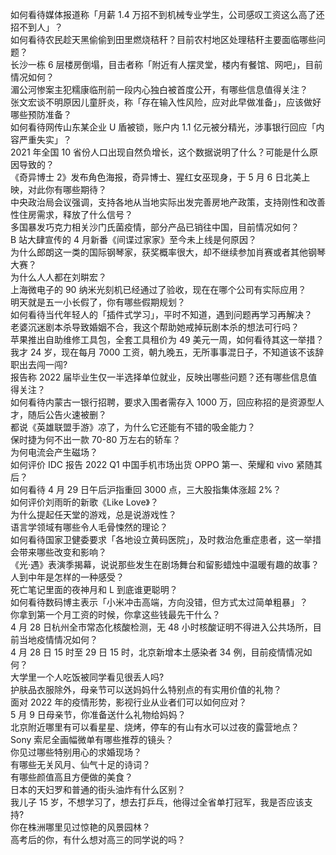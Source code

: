 如何看待媒体报道称「月薪 1.4 万招不到机械专业学生，公司感叹工资这么高了还招不到人」？  
如何看待农民趁天黑偷偷到田里燃烧秸秆？目前农村地区处理秸秆主要面临哪些问题？  
长沙一栋 6 层楼房倒塌，目击者称「附近有人摆灵堂，楼内有餐馆、网吧」，目前情况如何？  
湄公河惨案主犯糯康临刑前一段内心独白被首度公开，有哪些信息值得关注？  
张文宏谈不明原因儿童肝炎，称「存在输入性风险，应对此早做准备」，应该做好哪些预防准备？  
如何看待网传山东某企业 U 盾被锁，账户内 1.1 亿元被分精光，涉事银行回应「内容严重失实」？  
2021 年全国 10 省份人口出现自然负增长，这个数据说明了什么？可能是什么原因导致的？  
《奇异博士 2》发布角色海报，奇异博士、猩红女巫现身，于 5 月 6 日北美上映，对此你有哪些期待？  
中央政治局会议强调，支持各地从当地实际出发完善房地产政策，支持刚性和改善性住房需求，释放了什么信号？  
多国暴发巧克力相关沙门氏菌疫情，部分产品已销往中国，目前情况如何？  
B 站大肆宣传的 4 月新番《间谍过家家》至今未上线是何原因？  
为什么郎朗这一类的国际钢琴家，获奖概率很大，却不继续参加肖赛或者其他钢琴大赛？  
为什么人人都在刘畊宏？  
上海微电子的 90 纳米光刻机已经通过了验收，现在在哪个公司有实际应用？  
明天就是五一小长假了，你有哪些假期规划？  
如何看待当代年轻人的「插件式学习」，平时不知道，遇到问题再学习再解决？  
老婆沉迷剧本杀导致婚姻不合，我这个帮助她戒掉玩剧本杀的想法可行吗？  
苹果推出自助维修工具包，全套工具租价为 49 美元一周，如何看待其这一举措？  
我才 24 岁，现在每月 7000 工资，朝九晚五，无所事事混日子，不知道该不该辞职出去闯一闯?  
报告称 2022 届毕业生仅一半选择单位就业，反映出哪些问题？还有哪些信息值得关注？  
如何看待内蒙古一银行招聘，要求入围者需存入 1000 万，回应称招的是资源型人才，随后公告火速被删？  
都说《英雄联盟手游》凉了，为什么它还能有不错的吸金能力？  
保时捷为何不出一款 70-80 万左右的轿车？  
为何电流会产生磁场？  
如何评价 IDC 报告 2022 Q1 中国手机市场出货 OPPO 第一、荣耀和 vivo 紧随其后？  
如何看待 4 月 29 日午后沪指重回 3000 点，三大股指集体涨超 2%？  
如何评价刘雨昕的新歌《Like Love》？  
为什么提起任天堂的游戏，总是说游戏性？  
语言学领域有哪些令人毛骨悚然的理论？  
如何看待国家卫健委要求「各地设立黄码医院」，及时救治危重症患者，这一举措会带来哪些改变和影响？  
《光·遇》表演季揭幕，说说那些发生在剧场舞台和留影蜡烛中温暖有趣的故事？  
人到中年是怎样的一种感受？  
死亡笔记里面的夜神月和 L 到底谁更聪明？  
如何看待数码博主表示「小米冲击高端，方向没错，但方式太过简单粗暴」？  
你拿到第一个月工资的时候，你拿这些钱最先干什么？  
4 月 28 日杭州全市常态化核酸检测，无 48 小时核酸证明不得进入公共场所，目前当地疫情情况如何？  
4 月 28 日 15 时至 29 日 15 时，北京新增本土感染者 34 例，目前疫情情况如何？  
大学里一个人吃饭被同学看见很丢人吗?  
护肤品衣服除外，母亲节可以送妈妈什么特别点的有实用价值的礼物？  
面对 2022 年的疫情形势，影视行业从业者们可以如何应对？  
5 月 9 日母亲节，你准备送什么礼物给妈妈？  
北京附近哪里有可以看星星、烧烤，停车的有山有水可以过夜的露营地点？  
Sony 索尼全画幅微单有哪些推荐的镜头？  
你见过哪些特别用心的求婚现场？  
有哪些无关风月、仙气十足的诗词？  
有哪些颜值高且方便做的美食？  
日本的天妇罗和普通的街头油炸有什么区别？  
我儿子 15 岁，不想学习了，想去打乒乓，他得过全省单打冠军，我是否应该支持?  
你在株洲哪里见过惊艳的风景园林？  
高考后的你，有什么想对高三的同学说的吗？  
